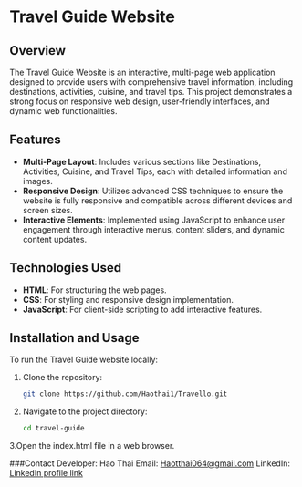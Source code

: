 # Travel Guide Website

## Overview
The Travel Guide Website is an interactive, multi-page web application designed to provide users with comprehensive travel information, including destinations, activities, cuisine, and travel tips. This project demonstrates a strong focus on responsive web design, user-friendly interfaces, and dynamic web functionalities.

## Features
- **Multi-Page Layout**: Includes various sections like Destinations, Activities, Cuisine, and Travel Tips, each with detailed information and images.
- **Responsive Design**: Utilizes advanced CSS techniques to ensure the website is fully responsive and compatible across different devices and screen sizes.
- **Interactive Elements**: Implemented using JavaScript to enhance user engagement through interactive menus, content sliders, and dynamic content updates.

## Technologies Used
- **HTML**: For structuring the web pages.
- **CSS**: For styling and responsive design implementation.
- **JavaScript**: For client-side scripting to add interactive features.

## Installation and Usage
To run the Travel Guide website locally:
1. Clone the repository:
   ```bash
   git clone https://github.com/Haothai1/Travello.git
   ```
2. Navigate to the project directory:
   ```bash
   cd travel-guide
   ```
3.Open the index.html file in a web browser.

###Contact
   Developer: Hao Thai
   Email: Haotthai064@gmail.com
   LinkedIn: [LinkedIn profile link](https://www.linkedin.com/in/haothai/)
